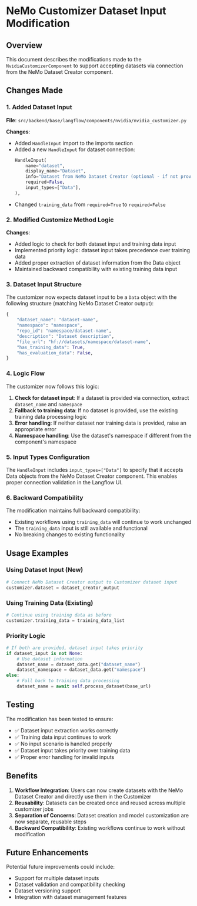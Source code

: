 # NeMo Customizer Dataset Input Modification

## Overview

This document describes the modifications made to the `NvidiaCustomizerComponent` to support accepting datasets via connection from the NeMo Dataset Creator component.

## Changes Made

### 1. Added Dataset Input

**File**: `src/backend/base/langflow/components/nvidia/nvidia_customizer.py`

**Changes**:
- Added `HandleInput` import to the imports section
- Added a new `HandleInput` for dataset connection:
  ```python
  HandleInput(
      name="dataset",
      display_name="Dataset",
      info="Dataset from NeMo Dataset Creator (optional - if not provided, will use training_data)",
      required=False,
      input_types=["Data"],
  ),
  ```
- Changed `training_data` from `required=True` to `required=False`

### 2. Modified Customize Method Logic

**Changes**:
- Added logic to check for both dataset input and training data input
- Implemented priority logic: dataset input takes precedence over training data
- Added proper extraction of dataset information from the Data object
- Maintained backward compatibility with existing training data input

### 3. Dataset Input Structure

The customizer now expects dataset input to be a `Data` object with the following structure (matching NeMo Dataset Creator output):

```python
{
    "dataset_name": "dataset-name",
    "namespace": "namespace",
    "repo_id": "namespace/dataset-name",
    "description": "Dataset description",
    "file_url": "hf://datasets/namespace/dataset-name",
    "has_training_data": True,
    "has_evaluation_data": False,
}
```

### 4. Logic Flow

The customizer now follows this logic:

1. **Check for dataset input**: If a dataset is provided via connection, extract `dataset_name` and `namespace`
2. **Fallback to training data**: If no dataset is provided, use the existing training data processing logic
3. **Error handling**: If neither dataset nor training data is provided, raise an appropriate error
4. **Namespace handling**: Use the dataset's namespace if different from the component's namespace

### 5. Input Types Configuration

The `HandleInput` includes `input_types=["Data"]` to specify that it accepts Data objects from the NeMo Dataset Creator component. This enables proper connection validation in the Langflow UI.

### 6. Backward Compatibility

The modification maintains full backward compatibility:
- Existing workflows using `training_data` will continue to work unchanged
- The `training_data` input is still available and functional
- No breaking changes to existing functionality

## Usage Examples

### Using Dataset Input (New)
```python
# Connect NeMo Dataset Creator output to Customizer dataset input
customizer.dataset = dataset_creator_output
```

### Using Training Data (Existing)
```python
# Continue using training data as before
customizer.training_data = training_data_list
```

### Priority Logic
```python
# If both are provided, dataset input takes priority
if dataset_input is not None:
    # Use dataset information
    dataset_name = dataset_data.get("dataset_name")
    dataset_namespace = dataset_data.get("namespace")
else:
    # Fall back to training data processing
    dataset_name = await self.process_dataset(base_url)
```

## Testing

The modification has been tested to ensure:
- ✅ Dataset input extraction works correctly
- ✅ Training data input continues to work
- ✅ No input scenario is handled properly
- ✅ Dataset input takes priority over training data
- ✅ Proper error handling for invalid inputs

## Benefits

1. **Workflow Integration**: Users can now create datasets with the NeMo Dataset Creator and directly use them in the Customizer
2. **Reusability**: Datasets can be created once and reused across multiple customizer jobs
3. **Separation of Concerns**: Dataset creation and model customization are now separate, reusable steps
4. **Backward Compatibility**: Existing workflows continue to work without modification

## Future Enhancements

Potential future improvements could include:
- Support for multiple dataset inputs
- Dataset validation and compatibility checking
- Dataset versioning support
- Integration with dataset management features